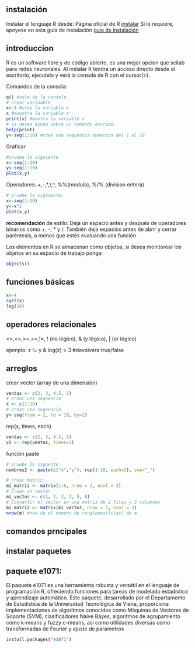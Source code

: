 ## instalación

Instalar el lenguaje R desde: Página oficial de R  [instalar](https://www.r-project.org/)
Si lo requiere, apoyese en esta guia de instalación [guia de instalación](https://www.icesi.edu.co/editorial/empezando-usar-web/Instal.html#sec:InstalWin)

## introduccion


R es un  software libre y de código abierto, es una mejor opcion que scilab para redes neuronales.
Al instalar R tendra un acceso directo desde el escritorio, ejecutelo y verá la consola de R con el cursor(>).

Comandos de la consola:

```r
q() #sale de la consola
# crear variaable
x<-4 #crea la variable x
x #muestra la variable x
print(x) #muetra la variable x
# si desea ayuda sobre un comando escriba:
help(print)
y<-seq(1:10) #crea una sequencia numerica del 1 al 10
```

Graficar

```r
#pruebe lo siguiente
x<-seq(1:10)
y<-seq(1:10)
plot(x,y)
```
Operadores: +,-,*,/,^, %%(modulo), %/% (division entera)


```r
# pruebe lo siguiente:
x<-seq(1:10)
y<-x^2
plot(x,y)
```

**recomendación** de estilo: Deja un espacio antes y después de operadores binarios como +, -, * y /. También deja espacios antes de abrir y cerrar paréntesis, a menos que estés evaluando una función.

Los elementos en R se almacenan como objetos, si desea monitorear los objetos en su espacio de trabajo ponga:
```r
objects()
```

## funciones básicas

```r
x<-4
sqrt(x)
log(10)
```

## operadores relacionales

<>,<=,>=,==,!=, ! (no lógico), & (y lógico), | (or lógico)

ejemplo: z != y & log(z) > 3 #devolvera true/false

## arreglos

crear vector (array de una dimensión)

```r
ventas <- c(2, 3, 4.5, 5)
# crear una sequencia
x <- c(1:10)
# crear una sequencia
y<-seq(from =-2, to = 10, by=2)
```

rep(x, times, each)

```r
ventas <- c(2, 3, 4.5, 5)
v2 <- rep(ventas, times=3)
```

función paste

```r
# pruebe lo siguente
nombres2 <- paste(c("x","y"), rep(1:10, each=2), sep="_")
```

```r
# crear matriz
mi_matriz <- matrix(1:6, nrow = 2, ncol = 3)
# Crear un vector
mi_vector <- c(1, 2, 3, 4, 5, 6)
# Convertir el vector en una matriz de 2 filas y 3 columnas
mi_matriz <- matrix(mi_vector, nrow = 2, ncol = 3)
nrow(m) #nos da el numero de renglones(filas) de m
```
## comandos prncipales

## instalar paquetes

## paquete e1071:

El paquete e1071 es una herramienta robusta y versátil en el lenguaje de programación R, ofreciendo funciones para tareas de modelado estadístico y aprendizaje automático. Este paquete, desarrollado por el Departamento de Estadística de la Universidad Tecnológica de Viena, proporciona implementaciones de algoritmos conocidos como Máquinas de Vectores de Soporte (SVM), clasificadores Naive Bayes, algoritmos de agrupamiento como k-means y fuzzy c-means, así como utilidades diversas como transformadas de Fourier y ajuste de parámetros

```sh
install.packages("e1071")
```
